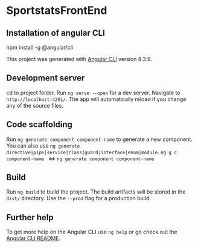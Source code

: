 # SportstatsFrontEnd

## Installation of angular CLI
npm install -g @angular/cli

This project was generated with [Angular CLI](https://github.com/angular/angular-cli) version 8.3.9.

## Development server

cd to project folder.
Run `ng serve --open` for a dev server. Navigate to `http://localhost:4201/`. The app will automatically reload if you change any of the source files.

## Code scaffolding

Run `ng generate component component-name` to generate a new component. You can also use `ng generate directive|pipe|service|class|guard|interface|enum|module`.
`ng g c component-name ` <=> `ng generate component component-name`
## Build

Run `ng build` to build the project. The build artifacts will be stored in the `dist/` directory. Use the `--prod` flag for a production build.

## Further help

To get more help on the Angular CLI use `ng help` or go check out the [Angular CLI README](https://github.com/angular/angular-cli/blob/master/README.md).
